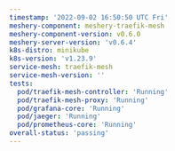 ```yaml
---
timestamp: '2022-09-02 16:50:50 UTC Fri'
meshery-component: meshery-traefik-mesh
meshery-component-version: v0.6.0
meshery-server-version: 'v0.6.4'
k8s-distro: minikube
k8s-version: 'v1.23.9'
service-mesh: traefik-mesh
service-mesh-version: ''
tests:
  pod/traefik-mesh-controller: 'Running'
  pod/traefik-mesh-proxy: 'Running'
  pod/grafana-core: 'Running'
  pod/jaeger: 'Running'
  pod/prometheus-core: 'Running'
overall-status: 'passing'
---
```

